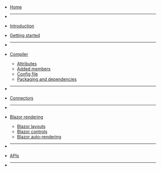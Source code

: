 * [Home](/)
* -----
* [Introduction](/articles/conceptual/Conceptual.md)
* [Getting started](/README.md#getting-started)
* ---
* [Compiler](/articles/compiler/README.md)
    * [Attributes](/articles/compiler/ATTRIBUTES.md)
    * [Added members](/articles/compiler/ADDED_MEMBERS.md)
    * [Config file](/articles/compiler/CONFIG_FILE.md)
    * [Packaging and dependencies](/articles/compiler/PACKAGING.md)
    
* ---
* [Connectors](/articles/connectors/README.md)
* ---
* [Blazor rendering](/articles/blazor/README.md)
    * [Blazor layouts](/articles/blazor/LAYOUTS.md)
    * [Blazor controls](/articles/blazor/LIBRARIES.md)
    * [Blazor auto-rendering](/articles/blazor/RENDERABLECONTENT.md)
* ---
* [APIs](/apis.md)
* ----